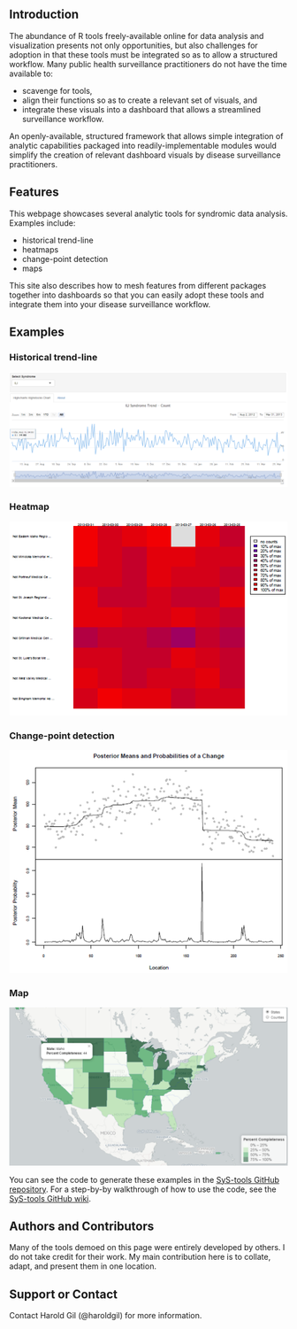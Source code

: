 ## Introduction
The abundance of R tools freely-available online for data analysis and visualization presents not only opportunities, but also challenges for adoption in that these tools must be integrated so as to allow a structured workflow. Many public health surveillance practitioners do not have the time available to: 

* scavenge for tools,
* align their functions so as to create a relevant set of visuals, and
* integrate these visuals into a dashboard that allows a streamlined surveillance workflow. 

An openly-available, structured framework that allows simple integration of analytic capabilities packaged into readily-implementable modules would simplify the creation of relevant dashboard visuals by disease surveillance practitioners.

## Features
This webpage showcases several analytic tools for syndromic data analysis. Examples include: 

* historical trend-line
* heatmaps
* change-point detection
* maps 

This site also describes how to mesh features from different packages together into dashboards so that you can easily adopt these tools and integrate them into your disease surveillance workflow.

## Examples

### Historical trend-line

![Image of historical trend line](https://github.com/haroldgil/SyS-tools/blob/master/images/historical-trend-line.PNG)

### Heatmap

![Image of heatmap](https://github.com/haroldgil/SyS-tools/blob/master/images/heatmap.PNG)

### Change-point detection

![Image of change point detection plot](https://github.com/haroldgil/SyS-tools/blob/master/images/change-point-detection.PNG)

### Map 

![Image of map](https://github.com/haroldgil/SyS-tools/blob/master/images/maps.PNG)

You can see the code to generate these examples in the [SyS-tools GitHub repository](https://github.com/haroldgil/SyS-tools/). For a step-by-by walkthrough of how to use the code, see the [SyS-tools GitHub wiki](https://github.com/haroldgil/SyS-tools/wiki/). 

## Authors and Contributors
Many of the tools demoed on this page were entirely developed by others. I do not take credit for their work. My main contribution here is to collate, adapt, and present them in one location.

## Support or Contact
Contact Harold Gil (@haroldgil) for more information.
